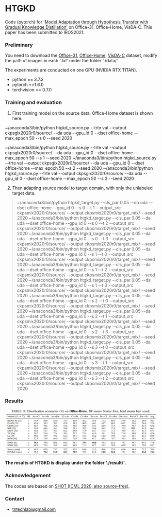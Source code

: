 # HTGKD

Code (pytorch) for ['Model Adaptation through Hypothesis Transfer with Gradual Knowledge Distillation']() on Office-31, Office-Home, VisDA-C. This paper has been submitted to IROS2021.

### Preliminary

You need to download the [Office-31](https://drive.google.com/file/d/0B4IapRTv9pJ1WGZVd1VDMmhwdlE/view), [Office-Home](https://drive.google.com/file/d/0B81rNlvomiwed0V1YUxQdC1uOTg/view), [VisDA-C](https://github.com/VisionLearningGroup/taskcv-2017-public/tree/master/classification) dataset,  modify the path of images in each '.txt' under the folder './data/'.

The experiments are conducted on one GPU (NVIDIA RTX TITAN).

- python == 3.7.3
- pytorch ==1.6.0
- torchvision == 0.7.0


### Training and evaluation

1. First training model on the source data,  Office-Home dataset is shown here.

~/anaconda3/bin/python htgkd_source.py --trte val --output ckpsglx2020r0/source/ --da uda --gpu_id 0 --dset office-home --max_epoch 50 --s 0 --seed 2020

~/anaconda3/bin/python htgkd_source.py --trte val --output ckpsglx2020r0/source/ --da uda --gpu_id 0 --dset office-home --max_epoch 50 --s 1 --seed 2020
~/anaconda3/bin/python htgkd_source.py --trte val --output ckpsglx2020r0/source/ --da uda --gpu_id 0 --dset office-home --max_epoch 50 --s 2 --seed 2020
~/anaconda3/bin/python htgkd_source.py --trte val --output ckpsglx2020r0/source/ --da uda --gpu_id 0 --dset office-home --max_epoch 50 --s 3 --seed 2020

2. Then adapting source model to target domain, with only the unlabeled target data.

> ~/anaconda3/bin/python htgkd_target.py --cls_par 0.05 --da uda --dset office-home --gpu_id 0 --s 0 --t 1 --output_src ckpsmix2020r0/source/ --output ckpsmix2020r0/target_mix/ --seed 2020
> ~/anaconda3/bin/python htgkd_target.py --cls_par 0.05 --da uda --dset office-home --gpu_id 0 --s 0 --t 2 --output_src ckpsmix2020r0/source/ --output ckpsmix2020r0/target_mix/ --seed 2020
> ~/anaconda3/bin/python htgkd_target.py --cls_par 0.05 --da uda --dset office-home --gpu_id 0 --s 0 --t 3 --output_src ckpsmix2020r0/source/ --output ckpsmix2020r0/target_mix/ --seed 2020
> ~/anaconda3/bin/python htgkd_target.py --cls_par 0.05 --da uda --dset office-home --gpu_id 0 --s 1 --t 0 --output_src ckpsmix2020r0/source/ --output ckpsmix2020r0/target_mix/ --seed 2020
> ~/anaconda3/bin/python htgkd_target.py --cls_par 0.05 --da uda --dset office-home --gpu_id 0 --s 1 --t 2 --output_src ckpsmix2020r0/source/ --output ckpsmix2020r0/target_mix/ --seed 2020
> ~/anaconda3/bin/python htgkd_target.py --cls_par 0.05 --da uda --dset office-home --gpu_id 0 --s 1 --t 3 --output_src ckpsmix2020r0/source/ --output ckpsmix2020r0/target_mix/ --seed 2020
> ~/anaconda3/bin/python htgkd_target.py --cls_par 0.05 --da uda --dset office-home --gpu_id 0 --s 2 --t 0 --output_src ckpsmix2020r0/source/ --output ckpsmix2020r0/target_mix/ --seed 2020
> ~/anaconda3/bin/python htgkd_target.py --cls_par 0.05 --da uda --dset office-home --gpu_id 0 --s 2 --t 1 --output_src ckpsmix2020r0/source/ --output ckpsmix2020r0/target_mix/ --seed 2020
> ~/anaconda3/bin/python htgkd_target.py --cls_par 0.05 --da uda --dset office-home --gpu_id 0 --s 2 --t 3 --output_src ckpsmix2020r0/source/ --output ckpsmix2020r0/target_mix/ --seed 2020
> ~/anaconda3/bin/python htgkd_target.py --cls_par 0.05 --da uda --dset office-home --gpu_id 0 --s 3 --t 0 --output_src ckpsmix2020r0/source/ --output ckpsmix2020r0/target_mix/ --seed 2020
> ~/anaconda3/bin/python htgkd_target.py --cls_par 0.05 --da uda --dset office-home --gpu_id 0 --s 3 --t 1 --output_src ckpsmix2020r0/source/ --output ckpsmix2020r0/target_mix/ --seed 2020
> ~/anaconda3/bin/python htgkd_target.py --cls_par 0.05 --da uda --dset office-home --gpu_id 0 --s 3 --t 2 --output_src ckpsmix2020r0/source/ --output ckpsmix2020r0/target_mix/ --seed 2020


### Results

![](./result/accuracy/result_office-home.jpg)

**The results of HTGKD is display under the folder './result/'.**

### Acknowledgement

The codes are based on [SHOT (ICML 2020, also source-free)](https://github.com/tim-learn/SHOT).

### Contact

- [tntechlab@gmail.com](tntechlab@gmail.com)




